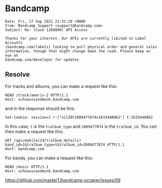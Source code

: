 # Bandcamp

~~~
Date: Fri, 17 Sep 2021 21:31:29 +0000
From: Bandcamp Support <support@bandcamp.com>
Subject: Re: (Case 1268890) API Access

Thanks for your interest. Our APIs are currently limited to Label Accounts
(bandcamp.com/labels) looking to pull physical order and general sales
information, though that might change down the road. Please keep an eye on
bandcamp.com/developer for updates.
~~~

## Resolve

For tracks and albums, you can make a request like this:

~~~
HEAD /track/amaris-2 HTTP/1.1
Host: schnaussandmunk.bandcamp.com
~~~

and in the response should be this:

~~~
Set-Cookie: session=1 r:["nilZ0t2809477874x1633448962"]	t:1633448962
~~~

In this case, `t` is the `tralbum_type` and `2809477874` is the `tralbum_id`.
You can then make a request like this:

~~~
GET /api/mobile/24/tralbum_details?band_id=1&tralbum_type=t&tralbum_id=2809477874 HTTP/1.1
Host: bandcamp.com
~~~

For bands, you can make a request like this:

~~~
HEAD /music HTTP/1.1
Host: schnaussandmunk.bandcamp.com
~~~

https://github.com/masterT/bandcamp-scraper/issues/59
